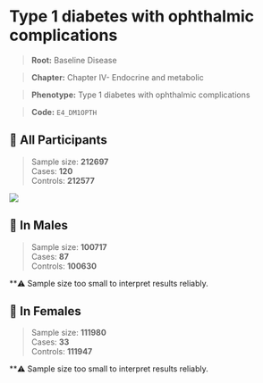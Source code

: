 # Type 1 diabetes with ophthalmic complications

> **Root:** Baseline Disease  

> **Chapter:** Chapter IV- Endocrine and metabolic  

> **Phenotype:** Type 1 diabetes with ophthalmic complications  

> **Code:** `E4_DM1OPTH`

## 🧪 All Participants  
> Sample size: **212697**  
> Cases: **120**  
> Controls: **212577**
<img src="/Disease/Figures/ALL/Incidence/E4_DM1OPTH.png"/>
<CsvTable src="/Disease/Data/ALL/Incidence/COX_E4_DM1OPTH.csv" label="🔍 View full results" />

## 👨 In Males  
> Sample size: **100717**  
> Cases: **87**  
> Controls: **100630**

**⚠️ Sample size too small to interpret results reliably.


## 👩 In Females  
> Sample size: **111980**  
> Cases: **33**  
> Controls: **111947**

**⚠️ Sample size too small to interpret results reliably.

